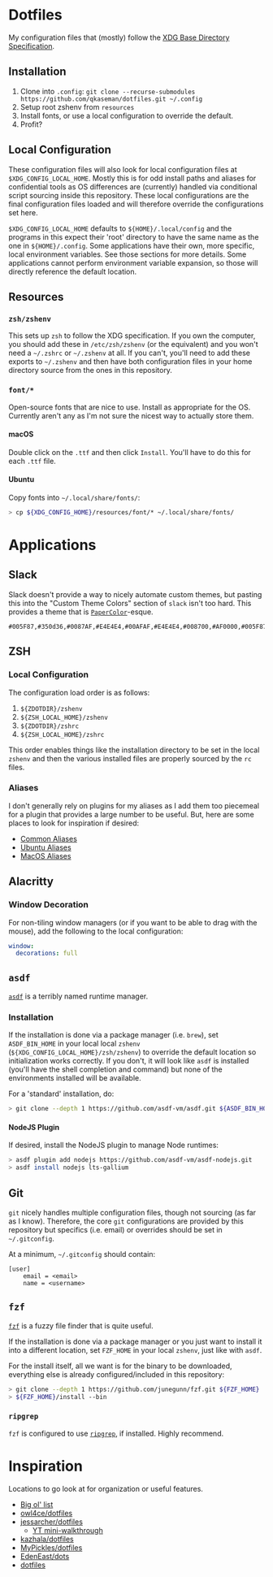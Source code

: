 # Dotfiles

My configuration files that (mostly) follow the [XDG Base Directory
Specification](https://specifications.freedesktop.org/basedir-spec/basedir-spec-latest.html).

## Installation

1. Clone into `.config`: `git clone --recurse-submodules https://github.com/qkaseman/dotfiles.git ~/.config`
1. Setup root zshenv from `resources`
1. Install fonts, or use a local configuration to override the default.
1. Profit?

## Local Configuration

These configuration files will also look for local configuration files at
`$XDG_CONFIG_LOCAL_HOME`. Mostly this is for odd install paths and aliases for
confidential tools as OS differences are (currently) handled via conditional
script sourcing inside this repository. These local configurations are the
final configuration files loaded and will therefore override the configurations
set here.

`$XDG_CONFIG_LOCAL_HOME` defaults to `${HOME}/.local/config` and the programs
in this expect their 'root' directory to have the same name as the one in
`${HOME}/.config`. Some applications have their own, more specific, local
environment variables. See those sections for more details. Some applications
cannot perform environment variable expansion, so those will directly reference
the default location.

## Resources

### `zsh/zshenv`

This sets up `zsh` to follow the XDG specification. If you own the computer,
you should add these in `/etc/zsh/zshenv` (or the equivalent) and you won't
need a `~/.zshrc` or `~/.zshenv` at all. If you can't, you'll need to add these
exports to `~/.zshenv` and then have both configuration files in your home
directory source from the ones in this repository.

### `font/*`

Open-source fonts that are nice to use. Install as appropriate for the OS.
Currently aren't any as I'm not sure the nicest way to actually store them.

#### macOS

Double click on the `.ttf` and then click `Install`. You'll have to do this for
each `.ttf` file.

#### Ubuntu

Copy fonts into `~/.local/share/fonts/`:

```bash
> cp ${XDG_CONFIG_HOME}/resources/font/* ~/.local/share/fonts/
```

# Applications

## Slack

Slack doesn't provide a way to nicely automate custom themes, but pasting this
into the "Custom Theme Colors" section of `slack` isn't too hard. This provides
a theme that is
[`PaperColor`](https://github.com/NLKNguyen/papercolor-theme)-esque.

```
#005F87,#350d36,#0087AF,#E4E4E4,#00AFAF,#E4E4E4,#008700,#AF0000,#005F87,#E4E4E4
```

## ZSH

### Local Configuration

The configuration load order is as follows:

1. `${ZDOTDIR}/zshenv`
1. `${ZSH_LOCAL_HOME}/zshenv`
1. `${ZDOTDIR}/zshrc`
1. `${ZSH_LOCAL_HOME}/zshrc`

This order enables things like the installation directory to be set in the
local `zshenv` and then the various installed files are properly sourced by the
`rc` files.

### Aliases

I don't generally rely on plugins for my aliases as I add them too piecemeal
for a plugin that provides a large number to be useful. But, here are some
places to look for inspiration if desired:

* [Common Aliases](https://github.com/ohmyzsh/ohmyzsh/tree/master/plugins/common-aliases)
* [Ubuntu Aliases](https://github.com/ohmyzsh/ohmyzsh/tree/master/plugins/ubuntu)
* [MacOS Aliases](https://github.com/ohmyzsh/ohmyzsh/tree/master/plugins/macos)

## Alacritty

### Window Decoration

For non-tiling window managers (or if you want to be able to drag with the
mouse), add the following to the local configuration:

```yaml
window:
  decorations: full
```

## `asdf`

[`asdf`](https://asdf-vm.com/) is a terribly named runtime manager.

### Installation

If the installation is done via a package manager (i.e. `brew`), set
`ASDF_BIN_HOME` in your local local `zshenv`
(`${XDG_CONFIG_LOCAL_HOME}/zsh/zshenv`) to override the default location so
initialization works correctly. If you don't, it will look like `asdf` is
installed (you'll have the shell completion and command) but none of the
environments installed will be available.

For a 'standard' installation, do:

```bash
> git clone --depth 1 https://github.com/asdf-vm/asdf.git ${ASDF_BIN_HOME} --branch v0.10.0
```

#### NodeJS Plugin

If desired, install the NodeJS plugin to manage Node runtimes:

```bash
> asdf plugin add nodejs https://github.com/asdf-vm/asdf-nodejs.git
> asdf install nodejs lts-gallium
```

## Git

`git` nicely handles multiple configuration files, though not sourcing (as far
as I know). Therefore, the core `git` configurations are provided by this
repository but specifics (i.e. email) or overrides should be set in
`~/.gitconfig`.

At a minimum, `~/.gitconfig` should contain:

```
[user]
    email = <email>
    name = <username>
```

## `fzf`

[`fzf`](https://github.com/junegunn/fzf) is a fuzzy file finder that is quite useful.

If the installation is done via a package manager or you just want to install
it into a different location, set `FZF_HOME` in your local `zshenv`, just like
with `asdf`.

For the install itself, all we want is for the binary to be downloaded,
everything else is already configured/included in this repository:

```bash
> git clone --depth 1 https://github.com/junegunn/fzf.git ${FZF_HOME}
> ${FZF_HOME}/install --bin
```

### `ripgrep`

`fzf` is configured to use [`ripgrep`](https://github.com/BurntSushi/ripgrep),
if installed. Highly recommend.

# Inspiration

Locations to go look at for organization or useful features.

* [Big ol' list](https://dotfiles.github.io/inspiration/)
* [owl4ce/dotfiles](https://github.com/owl4ce/dotfiles)
* [jessarcher/dotfiles](https://github.com/owl4ce/dotfiles)
  * [YT mini-walkthrough](https://www.youtube.com/watch?v=434tljD-5C8)
* [kazhala/dotfiles](https://github.com/kazhala/dotfiles)
* [MyPickles/dotfiles](https://github.com/MrPickles/dotfiles)
* [EdenEast/dots](https://github.com/EdenEast/dots)
* [dotfiles](https://dotfiles.github.io/inspiration/)

